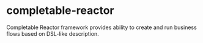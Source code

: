 # completable-reactor
Completable Reactor framework provides ability to create and run business flows based on DSL-like description.
